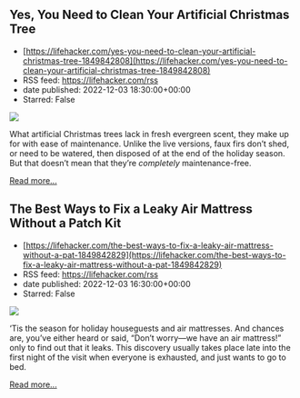 ## Yes, You Need to Clean Your Artificial Christmas Tree
 - [https://lifehacker.com/yes-you-need-to-clean-your-artificial-christmas-tree-1849842808](https://lifehacker.com/yes-you-need-to-clean-your-artificial-christmas-tree-1849842808)
 - RSS feed: https://lifehacker.com/rss
 - date published: 2022-12-03 18:30:00+00:00
 - Starred: False

<img src="https://i.kinja-img.com/gawker-media/image/upload/s--Oo1EOsGC--/c_fit,fl_progressive,q_80,w_636/3e938c1f1c1f3bb4d266bf79bd25b5cf.jpg" /><p>What artificial Christmas trees lack in fresh evergreen scent, they make up for with ease of maintenance. Unlike the live versions, faux firs don’t shed, or need to be watered, then disposed of at the end of the holiday season. But that doesn’t mean that they’re <em>completely</em> maintenance-free. </p><p><a href="https://lifehacker.com/yes-you-need-to-clean-your-artificial-christmas-tree-1849842808">Read more...</a></p>

## The Best Ways to Fix a Leaky Air Mattress Without a Patch Kit
 - [https://lifehacker.com/the-best-ways-to-fix-a-leaky-air-mattress-without-a-pat-1849842829](https://lifehacker.com/the-best-ways-to-fix-a-leaky-air-mattress-without-a-pat-1849842829)
 - RSS feed: https://lifehacker.com/rss
 - date published: 2022-12-03 16:30:00+00:00
 - Starred: False

<img src="https://i.kinja-img.com/gawker-media/image/upload/s--xOm5kb5X--/c_fit,fl_progressive,q_80,w_636/718845cd6be982c0b76ed38485812969.jpg" /><p>‘Tis the season for holiday houseguests and air mattresses. And chances are, you’ve either heard or said, “Don’t worry—we have an air mattress!” only to find out that it leaks. This discovery usually takes place late into the first night of the visit when everyone is exhausted, and just wants to go to bed.</p><p><a href="https://lifehacker.com/the-best-ways-to-fix-a-leaky-air-mattress-without-a-pat-1849842829">Read more...</a></p>
